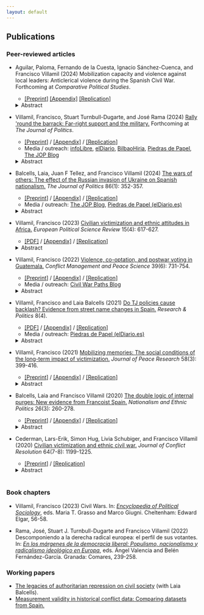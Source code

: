 ```yaml
---
layout: default
---
```


## Publications

### Peer-reviewed articles

* Aguilar, Paloma, Fernando de la Cuesta, Ignacio Sánchez-Cuenca, and Francisco Villamil (2024) Mobilization capacity and violence against local leaders: Anticlerical violence during the Spanish Civil War. Forthcoming at *Comparative Political Studies*.
  - [[Preprint]](https://nbviewer.org/github/franvillamil/franvillamil.github.io/blob/master/files/pubs/preprint_Aguilar_et_al_2024.pdf) [[Appendix]](https://nbviewer.org/github/franvillamil/franvillamil.github.io/blob/master/files/pubs/appendix_Aguilar_et_al_2024.pdf) [[Replication]](https://doi.org/10.7910/DVN/PNXFD6)
  <details>
    <summary>Abstract</summary>
    Research on civilian victimization usually treats all civilians as a unitary group. But not all civilians are the same, nor are they killed for the same reasons. This study highlights a form of wartime civilian victimization that is little understood, even if pervasive across conflicts: violence against local leaders. We argue that this category of civilians are pre-emptively targeted because of their potential to mobilize support. Local leaders with greater mobilization capacity are more likely to be killed. We test this argument using original data on clergy killings during the Spanish Civil War. Results show that clerics were more likely to be killed in municipalities where their capacity for mobilizing people against the Republic was higher, making themselves a potential threat to local armed actors. This study highlights the need to disaggregate the category of civilians, which has suffered from conceptual and empirical overaggregation.
  </details>

* Villamil, Francisco, Stuart Turnbull-Dugarte, and José Rama (2024) [Rally 'round the barrack: Far-right support and the military.](https://doi.org/10.1086/727598) Forthcoming at *The Journal of Politics*.
  - [[Preprint]](https://nbviewer.org/github/franvillamil/franvillamil.github.io/blob/master/files/pubs/preprint_Villamil_TurnbullDugarte_Rama_JOP.pdf) / [[Appendix]](https://nbviewer.org/github/franvillamil/franvillamil.github.io/blob/master/files/pubs/appendix_Villamil_TurnbullDugarte_Rama_JOP.pdf) / [[Replication]](https://github.com/franvillamil/vox_military)
  - Media / outreach: [infoLibre](https://www.infolibre.es/politica/triunfo-vox-cuarteles-estudio-acredita-expansion-extrema-derecha-ejercito_1_1560872.html), [elDiario](https://www.eldiario.es/politica/ideologia-militares-restos-franquistas-tropa-mayoria-conservadora_1_10712728.html), [BilbaoHiria](https://bilbaohiria.com/actualidad/auge-de-la-extrema-derecha-en-el-ejercito-espanol/), [Piedras de Papel](https://www.eldiario.es/piedrasdepapel/ejercito-extrema-derecha_132_10493272.html), [The JOP Blog](https://jop.blogs.uni-hamburg.de/the-far-right-and-the-military/)
  <details>
    <summary>Abstract</summary>
    Despite the importance of authoritarian and nationalist values in military culture, we know little about the link between the military and the far right. In this article we argue that there is an ideological affinity between the military and far-right parties, strengthened by occupational socialization. Moreover, the presence of military institutions also helps mobilizing far-right support among the surrounding population. We test this argument using data from Spain. We show both that military personnel are substantially more likely than civilians to support the far right and that the location of military facilities in Spain is linked to higher far-right support. We also discuss the generalizability of the results and provide tentative evidence that a similar link is likely to be observed in countries where the armed forces have been historically focused on controlling internal dissent and where national sovereignty has been threatened, by either internal or external challengers.
  </details>

* Balcells, Laia, Juan F Tellez, and Francisco Villamil (2024) [The wars of others: The effect of the Russian invasion of Ukraine on Spanish nationalism.](https://doi.org/10.1086/726939) *The Journal of Politics* 86(1): 352-357.
  - [[Preprint]](https://nbviewer.org/github/franvillamil/franvillamil.github.io/blob/master/files/pubs/preprint_Balcells_Tellez_Villamil_JOP.pdf) / [[Appendix]](https://nbviewer.org/github/franvillamil/franvillamil.github.io/blob/master/files/pubs/appendix_Balcells_Tellez_Villamil_JOP.pdf) / [[Replication]](https://doi.org/10.7910/DVN/COS3BS)
  - Media / outreach: [The JOP Blog](https://jop.blogs.uni-hamburg.de/the-impact-of-distant-wars-on-nationalism-lessons-from-spain/), [Piedras de Papel (elDiario.es)](https://www.eldiario.es/piedrasdepapel/guerras-afectan-politicamente_132_10640558.html)
  <details>
    <summary>Abstract</summary>
    Wars can produce drastic changes in the attitudes and behavior of the citizens of the countries involved in the fighting. Yet such conflicts also have important security and economic implications for uninvolved, ‘third-party‘ states. How do the wars of others shape domestic public attitudes? We explore this question by analyzing the effect of the February 2022 Russian invasion of Ukraine on Spanish nationalism. Exploiting a natural experiment in Spain, we show that the Russian invasion caused a general increase in the salience of Spanish national identification, but not at the expense of regional or substate national identities. We also find an activation effect on electoral participation and increased support for taxation. Our study illuminates pathways through which international conflicts can impact domestic politics in third-party states.
  </details>

* Villamil, Francisco (2023) [Civilian victimization and ethnic attitudes in Africa.](https://doi.org/10.1017/S1755773923000097) *European Political Science Review* 15(4): 617-627.
  - [[PDF]](https://www.cambridge.org/core/services/aop-cambridge-core/content/view/973528557583A9CB9A401109A6F15C20/S1755773923000097a.pdf/civilian-victimization-and-ethnic-attitudes-in-africa.pdf) / [[Appendix]](https://static.cambridge.org/content/id/urn:cambridge.org:id:article:S1755773923000097/resource/name/S1755773923000097sup001.pdf) / [[Replication]](https://github.com/franvillamil/ethnicity_africa)
  <details>
    <summary>Abstract</summary>
    Previous research shows that violence is an important factor driving ethnic identification and grievances, but most works that explore micro-level effects focus on specific cases and have limited external validity. This article looks at the individual-level consequences of civilian victimization in a large sample across Africa. Combining georeferenced survey data from several rounds of the Afrobarometer, victimization events from the UCDP-GED, and data on collective targeting from the ethnic one-sided violence dataset, it studies the effect of exposure to violence on ethnic identification and self-reported ethnic grievances. Results show that violence increases ethnic identification and ethnic grievances particularly when it is committed by state forces and among individuals who belong to an ethnic group that was collectively targeted in the past.
  </details>

* Villamil, Francisco (2022) [Violence, co-optation, and postwar voting in Guatemala.](https://doi.org/10.1177/07388942211066539) *Conflict Management and Peace Science* 39(6): 731-754.
  - [[Preprint]](https://nbviewer.org/github/franvillamil/legacies_guatemala/blob/master/writing/preprint.pdf) / [[Appendix]](https://nbviewer.org/github/franvillamil/legacies_guatemala/blob/master/writing/appendix.pdf) / [[Replication]](https://github.com/franvillamil/legacies_guatemala)
  - Media / outreach: [Civil War Paths Blog](https://www.civilwarpaths.org/how-political-actors-influence-war-legacies/)
  <details>
    <summary>Abstract</summary>
    Wartime civilian victimization produces a counter-reaction against the perpetrator. However, this effect hinges on the creation of collective memories of wartime events. In many countries, former fighting actors and political elites try to redirect memories of wartime events through denial, propaganda, and co-optation. Previous works have ignored these aspects. I argue that the effect of violence is conditional on the capacity of local communities to build collective memories and bypass those efforts. I test this argument using local-level data from Guatemala. Results show that the effects of state violence on postwar voting depend on prewar exposure to political mobilization.
  </details>

* Villamil, Francisco and Laia Balcells (2021) [Do TJ policies cause backlash? Evidence from street name changes in Spain.](https://doi.org/10.1177/20531680211058550) *Research & Politics* 8(4).
  - [[PDF]](https://journals.sagepub.com/doi/pdf/10.1177/20531680211058550) / [[Appendix]](https://nbviewer.org/github/franvillamil/franvillamil.github.io/blob/master/files/pubs/appendix_Villamil_Balcells_2021.pdf) / [[Replication]](https://github.com/franvillamil/streets_vox)
  - Media / outreach: [Piedras de Papel (elDiario.es)](https://www.eldiario.es/piedrasdepapel/justicia-transicional-memoria-historica_132_8453155.html)
  <details>
    <summary>Abstract</summary>
    Memories of old conflicts often shape domestic politics long after these conflicts end. Contemporary debates about past civil wars and/or repressive regimes in different parts of the world suggest that these are sensitive topics that might increase political polarization, particularly when transitional justice policies are implemented and political parties mobilize discontentment with such policies. One such policy recently debated in Spain is removing public symbols linked to a past civil war and subsequent authoritarian regime (i.e., Francoism). However, the empirical evidence on its impact is still limited. This article attempts to fill this gap by examining the political consequences of street renaming. Using a difference-in-differences approach, we show that the removal of Francoist street names has contributed to an increase of electoral support for a new far-right party, Vox, mainly at the expense of a traditional right-wing conservative party, PP. Our results suggest that revisiting the past can cause a backlash among those ideologically aligned with the perpetrator, and that some political parties can capitalize on this.
  </details>

* Villamil, Francisco (2021) [Mobilizing memories: The social conditions of the long-term impact of victimization.](https://doi.org/10.1177/0022343320912816) *Journal of Peace Research* 58(3): 399-416.
  - [[Preprint]](https://nbviewer.org/github/franvillamil/franvillamil.github.io/blob/master/files/pubs/preprint_Villamil_2020_JPR.pdf) / [[Appendix]](https://nbviewer.org/github/franvillamil/franvillamil.github.io/blob/master/files/pubs/appendix_Villamil_2020_JPR.pdf) / [[Replication]](https://github.com/franvillamil/franvillamil.github.io/raw/master/files/pubs/replication_Villamil_2020_JPR.zip)
  <details>
    <summary>Abstract</summary>
    Recent research has focused on the legacies of civil war violence on political preferences, finding that wartime victimization decreases support for the perpetrator or its political identity in the long run. However, we know little about the conditions under which this effect takes place. Historical accounts from civil wars suggest that the longterm effect of violence is not homogenous, nor consistent across areas within a single conflict. Addressing this gap, this article explores the effects of wartime victimization on long-term political preferences at the local level, looking at the conditioning effect of the local social context. In particular, I argue that the effect of wartime violence depends on the existence of local networks that create and maintain memories of the violence, and capitalize on them for future mobilization. This argument is tested in the context of the Spanish Civil War. I build a novel dataset using archival data, historical secondary sources, and already existing datasets, covering 2,100 municipalities across Spain. In line with the argument, it is found that Francoist wartime victimization during the civil war is linked to an increase in leftist vote share after democracy was restored four decades later, but mainly in those municipalities where clandestine, left-leaning political networks were active after the conflict.
  </details>

* Balcells, Laia and Francisco Villamil (2020) [The double logic of internal purges: New evidence from Francoist Spain.](https://doi.org/10.1080/13537113.2020.1795451) *Nationalism and Ethnic Politics* 26(3): 260-278.
  - [[Preprint]](https://nbviewer.org/github/franvillamil/franvillamil.github.io/blob/master/files/pubs/preprint_Balcells_Villamil_2020_NEPS.pdf) / [[Appendix]](https://nbviewer.org/github/franvillamil/franvillamil.github.io/blob/master/files/pubs/appendix_Balcells_Villamil_2020_NEPS.pdf) / [[Replication]](https://github.com/franvillamil/franvillamil.github.io/raw/master/files/pubs/replication_Balcells_Villamil_2020_NEPS.zip)
  <details>
    <summary>Abstract</summary>
    States often engage in internal purges to eliminate political dissidents within their own ranks. However, partly because of the absence of reliable data, we know little about the logic and dynamics of these purges, particularly of lower-rank members of the state. Why do state authorities persecute these individuals when they do not entail a clear threat to the regime? We focus on the purges of public-school teachers during the early years of Francisco Franco’s regime in Spain. Using detailed historical sources, we explore whether teachers were more likely to be purged following the two main cleavages in 1930s Spain: the left-right divide and the center-periphery (i.e. nationalist) cleavage. Our results suggest that whilst the Spanish Civil War (1936-1939) was still unfolding Francoist authorities targeted teachers from leftist localities, thus focusing on potential security threats behind the frontlines. After winning the war, Francoists switched their targeting to teachers from national minority groups in order to promote nation-building policies leading to their assimilation. Our findings highlight the double logic of purging as both a preemptive measure against internal threats and a nation-building tool.
  </details>

* Cederman, Lars-Erik, Simon Hug, Livia Schubiger, and Francisco Villamil (2020) [Civilian victimization and ethnic civil war.](https://doi.org/10.1177/0022002719898873) *Journal of Conflict Resolution* 64(7-8): 1199-1225.
  - [[Preprint]](https://nbviewer.org/github/franvillamil/franvillamil.github.io/blob/master/files/pubs/Cederman_et_al_2020_JCR.pdf) / [[Replication]](https://github.com/franvillamil/franvillamil.github.io/raw/master/files/pubs/replication_cederman_et_al_2020.zip)
  <details>
    <summary>Abstract</summary>
    While many studies provide insights into the causes of wartime civilian victimization, we know little about how the targeting of particular segments of the civilian population affects the onset and escalation of armed conflict. Previous research on conflict onset has been largely limited to structural variables, both theoretically and empirically. Moving beyond these static approaches, this paper assesses how the state-led targeting of specific ethnic groups affects the likelihood of ethnic conflict onset, and the evolution of conflicts once they break out. Relying on a new dataset with global coverage that captures the ethnic identity of civilian victims of targeted violence, we find evidence that the state-led civilian victimization of particular ethnic groups increases the likelihood that the latter become involved in ethnic civil war. We also find tentative, yet more nuanced, evidence that ethnic targeting by state forces affects the escalation of ongoing conflicts.
  </details><br>

### Book chapters

* Villamil, Francisco (2023) Civil Wars. In: *[Encyclopedia of Political Sociology](https://www.e-elgar.com/shop/gbp/elgar-encyclopedia-of-political-sociology-9781803921228.html)*, eds. Maria T. Grasso and Marco Giugni. Cheltenham: Edward Elgar, 56-58.

* Rama, José, Stuart J. Turnbull-Dugarte and Francisco Villamil (2022) Descomponiendo a la derecha radical europea: el perfil de sus votantes. In: *[En los márgenes de la democracia liberal: Populismo, nacionalismo y radicalismo ideológico en Europa](https://www.comares.com/libro/en-los-margenes-de-la-democracia-liberal_143816/)*, eds. Ángel Valencia and Belén Fernández-García. Granada: Comares, 239-258.

### Working papers

* [The legacies of authoritarian repression on civil society](https://doi.org/10.35188/UNU-WIDER/2023/309-3) (with Laia Balcells).
* [Measurement validity in historical conflict data: Comparing datasets from Spain.](https://osf.io/c6wgk/)
